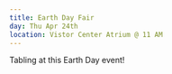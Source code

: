 ```yaml
---
title: Earth Day Fair
day: Thu Apr 24th
location: Vistor Center Atrium @ 11 AM
---
```


Tabling at this Earth Day event!
